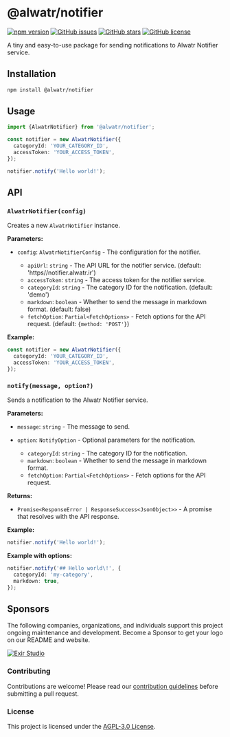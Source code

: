 # @alwatr/notifier

[![npm version](https://img.shields.io/npm/v/@alwatr/notifier.svg?style=flat-square)](https://www.npmjs.com/package/@alwatr/notifier)
[![GitHub issues](https://img.shields.io/github/issues/alwatr/notifier.svg?style=flat-square)](https://github.com/alwatr/notifier/issues)
[![GitHub stars](https://img.shields.io/github/stars/alwatr/notifier.svg?style=flat-square)](https://github.com/alwatr/notifier/stargazers)
[![GitHub license](https://img.shields.io/github/license/alwatr/notifier.svg?style=flat-square)](https://github.com/alwatr/notifier/blob/master/LICENSE)

A tiny and easy-to-use package for sending notifications to Alwatr Notifier service.

## Installation

```bash
npm install @alwatr/notifier
```

## Usage

```ts
import {AlwatrNotifier} from '@alwatr/notifier';

const notifier = new AlwatrNotifier({
  categoryId: 'YOUR_CATEGORY_ID',
  accessToken: 'YOUR_ACCESS_TOKEN',
});

notifier.notify('Hello world!');
```

## API

### `AlwatrNotifier(config)`

Creates a new `AlwatrNotifier` instance.

**Parameters:**

- `config`: `AlwatrNotifierConfig` - The configuration for the notifier.

  - `apiUrl`: `string` - The API URL for the notifier service. (default: 'https//notifier.alwatr.ir')
  - `accessToken`: `string` - The access token for the notifier service.
  - `categoryId`: `string` - The category ID for the notification. (default: 'demo')
  - `markdown`: `boolean` - Whether to send the message in markdown format. (default: false)
  - `fetchOption`: `Partial<FetchOptions>` - Fetch options for the API request. (default: `{method: 'POST'}`)

**Example:**

```ts
const notifier = new AlwatrNotifier({
  categoryId: 'YOUR_CATEGORY_ID',
  accessToken: 'YOUR_ACCESS_TOKEN',
});
```

### `notify(message, option?)`

Sends a notification to the Alwatr Notifier service.

**Parameters:**

- `message`: `string` - The message to send.

- `option`: `NotifyOption` - Optional parameters for the notification.

  - `categoryId`: `string` - The category ID for the notification.
  - `markdown`: `boolean` - Whether to send the message in markdown format.
  - `fetchOption`: `Partial<FetchOptions>` - Fetch options for the API request.

**Returns:**

- `Promise<ResponseError | ResponseSuccess<JsonObject>>` - A promise that resolves with the API response.

**Example:**

```ts
notifier.notify('Hello world!');
```

**Example with options:**

```ts
notifier.notify('## Hello world\!', {
  categoryId: 'my-category',
  markdown: true,
});
```

## Sponsors

The following companies, organizations, and individuals support this project ongoing maintenance and development. Become a Sponsor to get your logo on our README and website.

[![Exir Studio](https://avatars.githubusercontent.com/u/181194967?s=200&v=4)](https://exirstudio.com)

### Contributing

Contributions are welcome! Please read our [contribution guidelines](https://github.com/Alwatr/.github/blob/next/CONTRIBUTING.md) before submitting a pull request.

### License

This project is licensed under the [AGPL-3.0 License](LICENSE).
